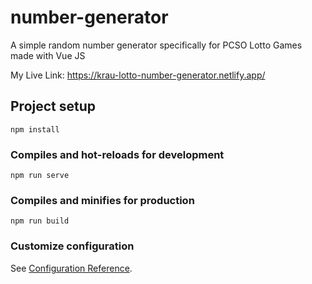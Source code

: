 # number-generator

A simple random number generator specifically for PCSO Lotto Games made with Vue JS  

My Live Link: https://krau-lotto-number-generator.netlify.app/

## Project setup
```
npm install
```

### Compiles and hot-reloads for development
```
npm run serve
```

### Compiles and minifies for production
```
npm run build
```

### Customize configuration
See [Configuration Reference](https://cli.vuejs.org/config/).
